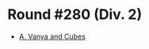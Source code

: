 # Round #280 (Div. 2)

* [A. Vanya and Cubes][]

[A. Vanya and Cubes]: http://codeforces.com/contest/492/problem/A

